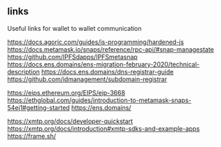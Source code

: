 ## links
Useful links for wallet to wallet communication

https://docs.agoric.com/guides/js-programming/hardened-js
https://docs.metamask.io/snaps/reference/rpc-api/#snap-managestate
https://github.com/IPFSdapps/IPFSmetasnap
https://docs.ens.domains/ens-migration-february-2020/technical-description
https://docs.ens.domains/dns-registrar-guide
https://github.com/idmanagement/subdomain-registrar


https://eips.ethereum.org/EIPS/eip-3668
https://ethglobal.com/guides/introduction-to-metamask-snaps-54ej1#getting-started
https://ens.domains/ 

https://xmtp.org/docs/developer-quickstart
https://xmtp.org/docs/introduction#xmtp-sdks-and-example-apps
https://frame.sh/

<!--

**Here are some ideas to get you started:**

🙋‍♀️ A short introduction - what is your organization all about?
🌈 Contribution guidelines - how can the community get involved?
👩‍💻 Useful resources - where can the community find your docs? Is there anything else the community should know?
🍿 Fun facts - what does your team eat for breakfast?
🧙 Remember, you can do mighty things with the power of [Markdown](https://docs.github.com/github/writing-on-github/getting-started-with-writing-and-formatting-on-github/basic-writing-and-formatting-syntax)
-->
